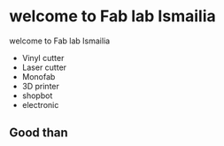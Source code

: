 # welcome to Fab lab Ismailia
welcome to Fab lab Ismailia 
- Vinyl cutter
- Laser cutter
- Monofab
- 3D printer
- shopbot
- electronic
## Good than



